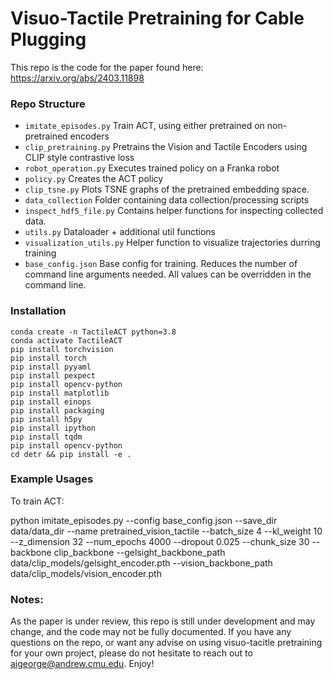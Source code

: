 # Visuo-Tactile Pretraining for Cable Plugging
This repo is the code for the paper found here: https://arxiv.org/abs/2403.11898

### Repo Structure
- ``imitate_episodes.py`` Train ACT, using either pretrained on non-pretrained encoders
- ``clip_pretraining.py`` Pretrains the Vision and Tactile Encoders using CLIP style contrastive loss
- ``robot_operation.py`` Executes trained policy on a Franka robot
- ``policy.py`` Creates the ACT policy
- ``clip_tsne.py`` Plots TSNE graphs of the pretrained embedding space.
- ``data_collection`` Folder containing data collection/processing scripts
- ``inspect_hdf5_file.py`` Contains helper functions for inspecting collected data.
- ``utils.py`` Dataloader + additional util functions
- ``visualization_utils.py`` Helper function to visualize trajectories durring training
- ``base_config.json`` Base config for training. Reduces the number of command line arguments needed. All values can be overridden in the command line.


### Installation
    conda create -n TactileACT python=3.8
    conda activate TactileACT
    pip install torchvision
    pip install torch
    pip install pyyaml
    pip install pexpect
    pip install opencv-python
    pip install matplotlib
    pip install einops
    pip install packaging
    pip install h5py
    pip install ipython
    pip install tqdm
    pip install opencv-python
    cd detr && pip install -e .

### Example Usages

To train ACT:

python imitate_episodes.py --config base_config.json --save_dir data/data_dir --name pretrained_vision_tactile --batch_size 4 --kl_weight 10 --z_dimension 32 --num_epochs 4000 --dropout 0.025 --chunk_size 30 --backbone clip_backbone --gelsight_backbone_path data/clip_models/gelsight_encoder.pth --vision_backbone_path data/clip_models/vision_encoder.pth


### Notes:
As the paper is under review, this repo is still under development and may change, and the code may not be fully documented.
If you have any questions on the repo, or want any advise on using visuo-tacitle pretraining for your own project, please do not hesitate to reach out to aigeorge@andrew.cmu.edu.
Enjoy!

